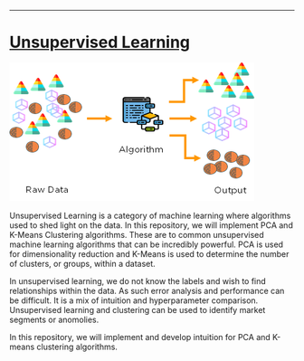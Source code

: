
---

# [Unsupervised Learning](https://en.wikipedia.org/wiki/Unsupervised_learning)
![unsupervised learning](unsupervisedlearning.jpg)

Unsupervised Learning is a category of machine learning where algorithms used to shed light on the data. In this repository, we will implement PCA and K-Means Clustering algorithms. These are to common unsupervised machine learning algorithms that can be incredibly powerful. PCA is used for dimensionality reduction and K-Means is used to determine the number of clusters, or groups, within a dataset. 

In unsupervised learning, we do not know the labels and wish to find relationships within the data. As such error analysis and performance can be difficult. It is a mix of intuition and hyperparameter comparison. Unsupervised learning and clustering can be used to identify market segments or anomolies. 

In this repository, we will implement and develop intuition for PCA and K-means clustering algorithms.